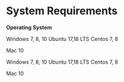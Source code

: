 # System Requirements

**Operating System**

Windows 7, 8, 10 Ubuntu 17,18 LTS Centos 7, 8

Mac 10

Windows 7, 8, 10 Ubuntu 17,18 LTS Centos 7, 8

Mac 10

